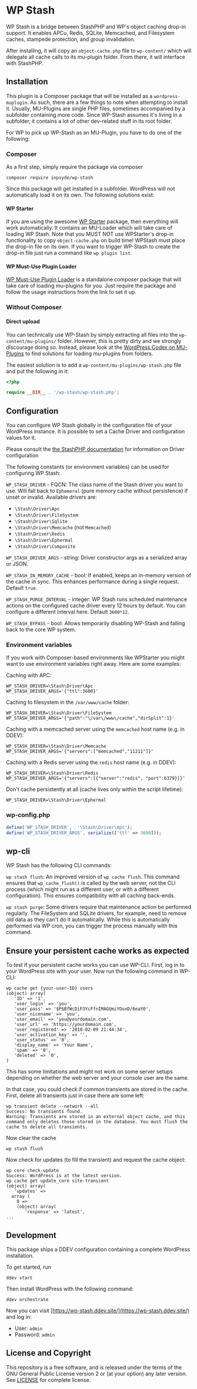 # WP Stash

WP Stash is a bridge between StashPHP and WP's object caching drop-in support.
It enables APCu, Redis, SQLite, Memcached, and Filesystem caches, stampede protection, and group invalidation.
 
After installing, it will copy an `object-cache.php` file to `wp-content/` which will delegate all cache calls to its mu-plugin folder. From there, it will interface with StashPHP.


## Installation

This plugin is a Composer package that will be installed as a `wordpress-muplugin`. As such, there are a few things to note when attempting to install it.
Usually, MU-Plugins are single PHP files, sometimes accompanied by a subfolder containing more code. Since WP-Stash assumes it's living in a subfolder, it contains a lot of other dev-related stuff in its root folder.

For WP to pick up WP-Stash as an MU-Plugin, you have to do one of the following:


### Composer

As a first step, simply require the package via composer

```composer require inpsyde/wp-stash``` 

Since this package will get installed in a subfolder. WordPress will not automatically load it on its own. The following solutions exist:

#### WP Starter

If you are using the awesome [WP Starter](https://wecodemore.github.io/wpstarter/) package, then everything will work automatically. 
It contains an MU-Loader which will take care of loading WP Stash. Note that you MUST NOT use WPStarter's drop-in functionality to copy `object-cache.php` on build time! WPStash must place the drop-in file on its own. If you want to trigger WP-Stash to create the drop-in file just run a command like `wp plugin list`.

#### WP Must-Use Plugin Loader

[WP Must-Use Plugin Loader](https://github.com/lkwdwrd/wp-muplugin-loader) is a standalone composer package that will take care of loading mu-plugins for you.
Just require the package and follow the usage instructions from the link to set it up.

### Without Composer

#### Direct upload

You can technically use WP-Stash by simply extracting all files into the `wp-content/mu-plugins/` folder. However, this is pretty dirty and we strongly discourage doing so.
Instead, please look at the [WordPress Codex on MU-Plugins](https://codex.wordpress.org/Must_Use_Plugins) to find solutions for loading mu-plugins from folders.

The easiest solution is to add a `wp-content/mu-plugins/wp-stash.php` file and put the following in it:

```php
<?php

require __DIR__ . '/wp-stash/wp-stash.php';
```


## Configuration

You can configure WP Stash globally in the configuration file of your WordPress instance.
It is possible to set a Cache Driver and configuration values for it.

Please consult the [the StashPHP documentation](http://www.stashphp.com/Drivers.html) for information on Driver configuration

The following constants (or environment variables) can be used for configuring WP Stash:

`WP_STASH_DRIVER` - FQCN: The class name of the Stash driver you want to use. Will fall back to `Ephemeral` (pure memory cache without persistence) if unset or invalid. Available drivers are:

* `\Stash\Driver\Apc`
* `\Stash\Driver\FileSystem`
* `\Stash\Driver\Sqlite`
* `\Stash\Driver\Memcache` (not `Memcached`)
* `\Stash\Driver\Redis`
* `\Stash\Driver\Ephermal`
* `\Stash\Driver\Composite`

`WP_STASH_DRIVER_ARGS` - string: Driver constructor args as a serialized array or JSON.

`WP_STASH_IN_MEMORY_CACHE` - bool: If enabled, keeps an in-memory version of the cache in sync. This enhances performance during a single request. Default `true`.

`WP_STASH_PURGE_INTERVAL` - integer: WP Stash runs scheduled maintenance actions on the configured cache driver every 12 hours by default. You can configure a different interval here. Default `3600*12`.

`WP_STASH_BYPASS` - bool: Allows temporarily disabling WP-Stash and falling back to the core WP system.

### Environment variables
If you work with Composer-based environments like WPStarter you might want to use environment variables right away. Here are some examples:

Caching with APC:
```
WP_STASH_DRIVER=\Stash\Driver\Apc
WP_STASH_DRIVER_ARGS='{"ttl":3600}'
```

Caching to filesystem in the `/var/www/cache` folder:
```
WP_STASH_DRIVER=\Stash\Driver\FileSystem
WP_STASH_DRIVER_ARGS='{"path":"\/var\/www\/cache","dirSplit":1}'
```

Caching with a memcached server using the `memcached` host name (e.g. in DDEV):
```
WP_STASH_DRIVER=\Stash\Driver\Memcache
WP_STASH_DRIVER_ARGS='{"servers":["memcached","11211"]}'
```

Caching with a Redis server using the `redis` host name (e.g. in DDEV):
```
WP_STASH_DRIVER=\Stash\Driver\Redis
WP_STASH_DRIVER_ARGS='{"servers":[{"server":"redis", "port":6379}]}'
```

Don't cache persistently at all (cache lives only within the script lifetime):
```
WP_STASH_DRIVER=\Stash\Driver\Ephermal
```

### wp-config.php
```php
define('WP_STASH_DRIVER',  '\Stash\Driver\Apc');
define('WP_STASH_DRIVER_ARGS', serialize(['ttl' => 3600]));
``` 

## wp-cli

WP Stash has the following CLI commands:

`wp stash flush`:  An improved version of `wp cache flush`. This command ensures that `wp_cache_flush()` is called by the web server, not the CLI process (which might run as a different user, or with a different configuration). 
This ensures compatibility with all caching back-ends.

`wp stash purge`:   Some drivers require that maintenance action be performed regularly. The FileSystem and SQLite drivers, for example, need to remove old data as they can't do it automatically. While this is automatically performed via WP cron, you can trigger the process manually with this command.


## Ensure your persistent cache works as expected 

To test if your persistent cache works you can use WP-CLI. First, log in to your WordPress site with your user. Now run the following command in WP-CLI:

```
wp cache get {your-user-ID} users
(object) array(
   'ID' => '1',
   'user_login' => 'you',
   'user_pass' => '$P$BfWcDiF3YcFfnIMAGUmiYOuxD/6eaY0',
   'user_nicename' => 'you',
   'user_email' => 'you@yourdomain.com',
   'user_url' => 'https://yourdomain.com',
   'user_registered' => '2018-02-09 21:44:34',
   'user_activation_key' => '',
   'user_status' => '0',
   'display_name' => 'Your Name',
   'spam' => '0',
   'deleted' => '0',
)
```

This has some limitations and might not work on some server setups depending on whether the web server and your console user are the same.

In that case, you could check if common transients are stored in the cache. First, delete all transients just in case there are some left:
```
wp transient delete --network --all
Success: No transients found.
Warning: Transients are stored in an external object cache, and this command only deletes those stored in the database. You must flush the cache to delete all transients.
```

Now clear the cache
```
wp stash flush
```

Now check for updates (to fill the transient) and request the cache object:
```
wp core check-update
Success: WordPress is at the latest version.
wp cache get update_core site-transient
(object) array(
   'updates' => 
  array (
    0 => 
    (object) array(
       'response' => 'latest',
...
```

## Development

This package ships a DDEV configuration containing a complete WordPress installation.

To get started, run

```shell
ddev start
```

Then install WordPress with the following command:

```shell
ddev orchestrate
```
Now you can visit [https://wp-stash.ddev.site/](https://wp-stash.ddev.site/) and log in:
* User: `admin`
* Password: `admin`

## License and Copyright

This repository is a free software, and is released under the terms of the GNU General Public License version 2 or (at your option) any later version. See [LICENSE](./LICENSE) for complete license.
